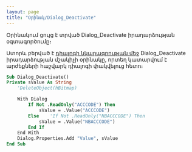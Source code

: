 ```yaml
---
layout: page
title: "Օրինակ/Dialog_Deactivate"
---
```


Օրինակում ցույց է տրված Dialog_Deactivate իրադարձության օգտագործումը։

Ստորև բերված է [դիալոգի նկարագրության մեջ](../Defs/Dialog.html) Dialog_Deactivate իրադարձության մշակիչի օրինակը, որտեղ կատարվում է արժեքների հաշվարկ դիալոգի փակվելուց հետո։

``` vb
Sub Dialog_Deactivate()
Private sValue As String
    'DeleteObject(hBitmap)

	With Dialog
		If Not .ReadOnly("ACCCODE") Then
			sValue = .Value("ACCCODE")
		Else    'If Not .ReadOnly("NBACCCODE") Then
			sValue = .Value("NBACCCODE")
		End If
	End With	
    Dialog.Properties.Add "Value", sValue
End Sub
